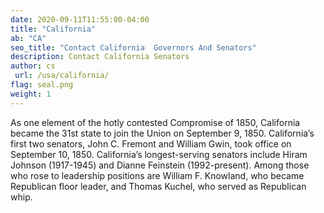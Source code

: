 ```yaml
---
date: 2020-09-11T11:55:00-04:00
title: "California"
ab: "CA"
seo_title: "Contact California  Governors And Senators"
description: Contact California Senators
author: cs
 url: /usa/california/
flag: seal.png
weight: 1
---
```


As one element of the hotly contested Compromise of 1850, California became the 31st state to join the Union on September 9, 1850. California’s first two senators, John C. Fremont and William Gwin, took office on September 10, 1850. California’s longest-serving senators include Hiram Johnson (1917-1945) and Dianne Feinstein (1992-present). Among those who rose to leadership positions are William F. Knowland, who became Republican floor leader, and Thomas Kuchel, who served as Republican whip.
